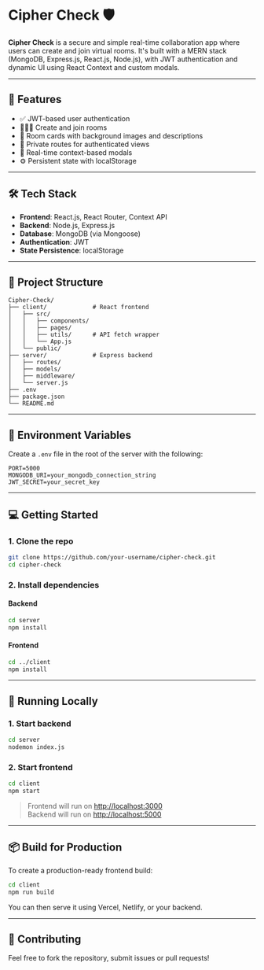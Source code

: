 
# Cipher Check 🛡️

**Cipher Check** is a secure and simple real-time collaboration app where users can create and join virtual rooms. It's built with a MERN stack (MongoDB, Express.js, React.js, Node.js), with JWT authentication and dynamic UI using React Context and custom modals.

---

## 🚀 Features

- ✅ JWT-based user authentication
- 🧑‍🤝‍🧑 Create and join rooms
- 🎨 Room cards with background images and descriptions
- 👮 Private routes for authenticated views
- 💬 Real-time context-based modals
- ⚙️ Persistent state with localStorage

---

## 🛠️ Tech Stack

- **Frontend**: React.js, React Router, Context API
- **Backend**: Node.js, Express.js
- **Database**: MongoDB (via Mongoose)
- **Authentication**: JWT
- **State Persistence**: localStorage

---

## 📂 Project Structure

```
Cipher-Check/
├── client/             # React frontend
│   ├── src/
│   │   ├── components/
│   │   ├── pages/
│   │   ├── utils/      # API fetch wrapper
│   │   └── App.js
│   └── public/
├── server/             # Express backend
│   ├── routes/
│   ├── models/
│   ├── middleware/
│   └── server.js
├── .env
├── package.json
└── README.md
```

---

## 🔐 Environment Variables

Create a `.env` file in the root of the server with the following:

```
PORT=5000
MONGODB_URI=your_mongodb_connection_string
JWT_SECRET=your_secret_key
```

---

## 💻 Getting Started

### 1. Clone the repo

```bash
git clone https://github.com/your-username/cipher-check.git
cd cipher-check
```

### 2. Install dependencies

#### Backend

```bash
cd server
npm install
```

#### Frontend

```bash
cd ../client
npm install
```

---

## 🧪 Running Locally

### 1. Start backend

```bash
cd server
nodemon index.js
```

### 2. Start frontend

```bash
cd client
npm start
```

> Frontend will run on [http://localhost:3000](http://localhost:3000)  
> Backend will run on [http://localhost:5000](http://localhost:5000)

---

## 📦 Build for Production

To create a production-ready frontend build:

```bash
cd client
npm run build
```

You can then serve it using Vercel, Netlify, or your backend.

---

## 🤝 Contributing

Feel free to fork the repository, submit issues or pull requests!
